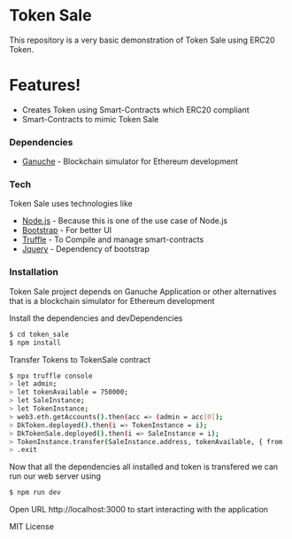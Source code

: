 # Token Sale

This repository is a very basic demonstration of Token Sale using ERC20 Token.

# Features!

* Creates Token using Smart-Contracts which ERC20 compliant
* Smart-Contracts to mimic Token Sale

### Dependencies

* [Ganuche] - Blockchain simulator for Ethereum development

### Tech

Token Sale uses technologies like

* [Node.js] - Because this is one of the use case of Node.js
* [Bootstrap] - For better UI
* [Truffle] - To Compile and manage smart-contracts
* [Jquery] - Dependency of bootstrap
### Installation
Token Sale project depends on Ganuche Application or other alternatives that is a blockchain simulator for Ethereum development

Install the dependencies and devDependencies
```sh
$ cd token_sale
$ npm install
```

Transfer Tokens to TokenSale contract
```sh
$ npx truffle console
> let admin;
> let tokenAvailable = 750000;
> let SaleInstance;
> let TokenInstance;
> web3.eth.getAccounts().then(acc => (admin = acc[0]);
> DkToken.deployed().then(i => TokenInstance = i);
> DkTokenSale.deployed().then(i => SaleInstance = i);
> TokenInstance.transfer(SaleInstance.address, tokenAvailable, { from : admin });
> .exit
```

Now that all the dependencies all installed and token is transfered we can run our web server using
```sh
$ npm run dev
```

Open URL http://localhost:3000 to start interacting with the application

MIT License



[//]: # (These are reference links used in the body of this note and get stripped out when the markdown processor does its job. There is no need to format nicely because it shouldn't be seen. Thanks SO - http://stackoverflow.com/questions/4823468/store-comments-in-markdown-syntax)


   [Node.js]: <https://nodejs.org/>
   [Express.js]: <https://expressjs.com/>
   [socket.io]: <https://socket.io/>
   [AngularJS]: <https://angular.io/>
   [Bootstrap]: <https://v4-alpha.getbootstrap.com/>
   [JsonWebToken]: <https://www.npmjs.com/package/jsonwebtoken/>
   [Hashids]: <https://www.npmjs.com/package/hashids/>
   [lodash]: <https://lodash.com/>
   [mongoose]: <http://mongoosejs.com/>
   [passport]: <http://passportjs.org/>
   [Typescript]: <https://www.typescriptlang.org/>
   [webpack]: <https://webpack.github.io/>
   [nodemon]: <https://nodemon.io/>
   [bcrypt-nodejs]: <https://www.npmjs.com/package/bcrypt-nodejs>
   [jquery]: <https://jquery.com/>
   [truffle]: <https://www.trufflesuite.com/docs/truffle/overview>
   [ganuche]: <https://www.trufflesuite.com/docs/ganache/overview>